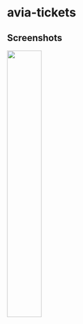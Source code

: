 # avia-tickets

## Screenshots
<img src="https://user-images.githubusercontent.com/12978622/220327366-176b125e-8ca2-40bb-b299-f0e1f526eab1.png" width=40% height=40%>

